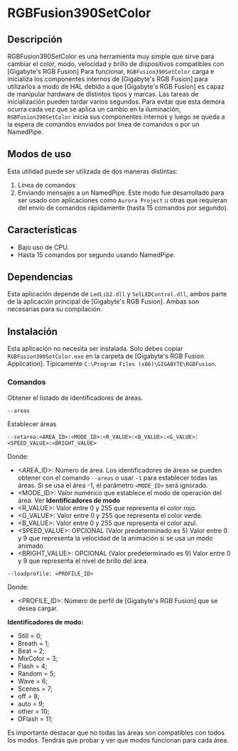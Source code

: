 # RGBFusion390SetColor

## Descripción

RGBFusion390SetColor es una herramienta muy simple que sirve para cambiar el color, modo, velocidad y brillo de dispositivos compatibles con [Gigabyte's RGB Fusion]
Para funcionar, `RGBFusion390SetColor` carga e inicializa los componentes internos de [Gigabyte's RGB Fusion] para utilizarlos a modo de HAL debido a que [Gigabyte's RGB Fusion] es capaz de manipular hardware de distintos tipos y marcas.
Las tareas de inicialización pueden tardar varios segundos. Para evitar que esta demora ocurra cada vez que se aplica un cambio en la iluminación, `RGBFusion390SetColor` inicia sus componentes internos y luego se queda a la espera de comandos enviados por linea de comandos o por un NamedPipe.

## Modos de uso

Esta utilidad puede ser utilizada de dos maneras distintas:

1. Línea de comandos
2. Enviando mensajes a un NamedPipe. Este modo fue desarrollado para ser usado con aplicaciones como `Aurora Project` u otras que requieran del envío de comandos rápidamente (hasta 15 comandos por segundo).

## Características

* Bajo uso de CPU.
* Hasta 15 comandos por segundo usando NamedPipe.

## Dependencias

Esta aplicación depende de `LedLib2.dll` y `SelLEDControl.dll`, ambos parte de la aplicación principal de [Gigabyte's RGB Fusion]. Ambas son necesarias para su compilación.
	
## Instalación

Esta aplicación no necesita ser instalada. Solo debes copiar `RGBFusion390SetColor.exe` en la carpeta de [Gigabyte's RGB Fusion Application]. Típicamente `C:\Program Files (x86)\GIGABYTE\RGBFusion`.



### Comandos

Obtener el listado de identificadores de áreas.

```
--areas
```

Establecer áreas

```
--setarea:<AREA_ID>:<MODE_ID>:<R_VALUE>:<B_VALUE>:<G_VALUE>:<SPEED_VALUE>:<BRIGHT_VALUE>
```

Donde:

- <AREA_ID>: Número de área. Los identificadores de áreas se pueden obtener con el comando `--areas` o usar `-1` para establecer todas las áreas. Si se usa el área -1, el parámetro `<MODE_ID>` será ignorado.
- <MODE_ID>: Valor numérico que establece el modo de operación del área. Ver  **Identificadores de modo**
- <R_VALUE>: Valor entre 0 y 255 que representa el color rojo.
- <G_VALUE>: Valor entre 0 y 255 que representa el color verde.
- <B_VALUE>: Valor entre 0 y 255 que representa el color azul.
- <SPEED_VALUE>: OPCIONAL (Valor predeterminado es 5) Valor entre 0 y 9 que representa la velocidad de la animación si se usa un modo animado.
- <BRIGHT_VALUE>: OPCIONAL (Valor predeterminado es 9) Valor entre 0 y 9 que representa el nivel de brillo del área. 

```
--loadprofile: <PROFILE_ID>
```
Donde:

- <PROFILE_ID>: Número de perfil de  [Gigabyte's RGB Fusion] que se desea cargar.

 **Identificadores de modo:**
- Still = 0;
- Breath = 1;
- Beat = 2;
- MixColor = 3;
- Flash = 4;
- Random = 5;
- Wave = 6;
- Scenes = 7;
- off = 8;
- auto = 9;
- other = 10;
- DFlash = 11;

Es importante destacar que no todas las áreas son compatibles con todos los modos. Tendrás que probar y ver que modos funcionan para cada área.